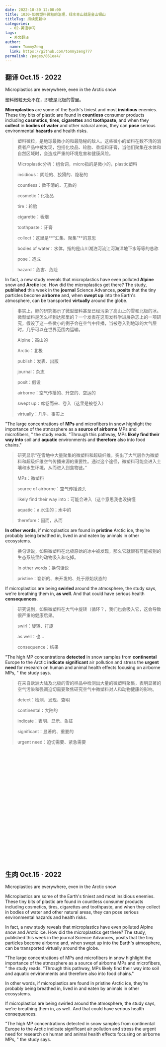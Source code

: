 ```yaml
---
date: 2022-10-30 12:00:00
title: 1030-加强塑料微粒的治理，绿水青山就是金山银山
titleTag: 持续更新中
categories: 
  - 02-英语学习
tags: 
  - 外文翻译
author: 
  name: TommyZeng
  link: https://github.com/tommyzeng777
permalink: /pages/861ea4/
---
```


## 翻译 Oct.15 · 2022



Microplastics are everywhere, even in the Arctic snow

塑料微粒无处不在，即使是北极的雪里。

**Microplastics** are some of the Earth's tiniest and most **insidious** enemies. These tiny bits of plastic are found in **countless** consumer products including **cosmetics**, **tires**, **cigarettes** and **toothpaste**, and when they **collect** in **bodies of water** and other natural areas, they can **pose** serious environmental **hazards** and health risks.<!-- more -->

> 塑料微粒，是地球最微小的和最隐秘的敌人。这些微小的塑料在数不清的消费者产品中被发现，包括化妆品、轮胎、香烟和牙膏，当他们聚集在水体和自然区域时，会造成严重的环境危害和健康风险。
>
> Microplastic分析：组合词，micro指的是微小的，plastic塑料
>
> insidious：阴险的、狡猾的、隐秘的
>
> countless：数不清的、无数的
>
> cosmetic：化妆品
>
> tire：轮胎
>
> cigarette：香烟
>
> toothpaste：牙膏
>
> collect：这里是**“汇集、聚集”**的意思
>
> bodies of water：水体，指的是山川湖泊河流江河海洋地下水等等的总称
>
> pose：造成
>
> hazard：危害、危险

In fact, a new study reveals that microplastics have even polluted **Alpine** snow and **Arctic** ice. How did the microplastics get there? The study, **published** this week in the **journal** Science Advances, **posits** that the tiny particles become **airborne** and, when **swept up** into the Earth's atmosphere, can be transported **virtually** around the globe.

> 事实上，鲸的研究揭示了微型塑料甚至已经污染了高山上的雪和北极的冰。微型塑料是怎么样到达那里的？一个发表在这周发科学进展杂志上的一项研究，假设了这一些微小的例子会在空气中传播，当被卷入到地球的大气层时，几乎可以在世界范围内运输。
>
> Alpine：高山的
>
> Arctic：北极
>
> publish：发表、出版
>
> journal：杂志
>
> posit：假设
>
> airborne：空气传播的、升空的、空运的
>
> swept up：席卷而来、卷入（这里是被卷入）
>
> virtually：几乎、事实上

"The large concentrations of **MPs** and microfibers in snow highlight the importance of the atmosphere as a **source of airborne** MPs and microfibers, " the study reads. "Through this pathway, MPs **likely find their way into** soil and **aquatic** environments and **therefore** also into food chains."

> 研究显示“在雪地中大量聚集的微塑料和超级纤维，突出了大气层作为微塑料和超级纤维空气传播来源的重要性。通过这个途径，微塑料可能会进入土壤和水生环境，从而进入到食物链。”
>
> MPs：微塑料
>
> source of airborne：空气传播源头
>
> likely find their way into：可能会进入（这个意思我也没搞懂
>
> aquatic：a.水生的；水中的
>
> therefore：因而，从而

**In other words**, if microplastics are found in **pristine** Arctic ice, they're probably being breathed in, lived in and eaten by animals in other ecosystems.

> 换句话说，如果微塑料在北极原始的冰中被发现，那么它就很有可能被别的生态系统里的动物吸入和吃掉。
>
> In other words：换句话说
>
> pristine：崭新的、未开发的、处于原始状态的

If microplastics are being **swirled** around the atmosphere, the study says, we're breathing them in, **as well**. And that could have serious health **consequences**.

> 研究说到，如果微塑料在大气中旋转（循环？，我们也会吸入它，这会导致很严重的健康后果。
>
> swirl：旋转、打旋
>
> as well：也…
>
> consequence：结果

"The high MP concentrations **detected** in snow samples from **continental** Europe to the Arctic **indicate** **significant** air pollution and stress the **urgent need** for research on human and animal health effects focusing on airborne MPs, " the study says.

> 在来自欧洲大陆及北极的雪的样品中检测出大量的微塑料聚集，表明显著的空气污染和强调迫切需要聚焦研究空气中微塑料对人和动物健康的影响。
>
> detect：检测、发现、查明
>
> continental：大陆的
>
> indicate：表明、显示、象征
>
> significant：显著的、重要的
>
> urgent need：迫切需要、紧急需要

<br><br><br><br><br><br><br><br><br><br><br><br><br><br><br><br><br><br><br><br><br>

## 生肉 Oct.15 · 2022

Microplastics are everywhere, even in the Arctic snow

Microplastics are some of the Earth's tiniest and most insidious enemies. These tiny bits of plastic are found in countless consumer products including cosmetics, tires, cigarettes and toothpaste, and when they collect in bodies of water and other natural areas, they can pose serious environmental hazards and health risks.

In fact, a new study reveals that microplastics have even polluted Alpine snow and Arctic ice. How did the microplastics get there? The study, published this week in the journal Science Advances, posits that the tiny particles become airborne and, when swept up into the Earth's atmosphere, can be transported virtually around the globe.

"The large concentrations of MPs and microfibers in snow highlight the importance of the atmosphere as a source of airborne MPs and microfibers, " the study reads. "Through this pathway, MPs likely find their way into soil and aquatic environments and therefore also into food chains."

In other words, if microplastics are found in pristine Arctic ice, they're probably being breathed in, lived in and eaten by animals in other ecosystems.

If microplastics are being swirled around the atmosphere, the study says, we're breathing them in, as well. And that could have serious health consequences.

"The high MP concentrations detected in snow samples from continental Europe to the Arctic indicate significant air pollution and stress the urgent need for research on human and animal health effects focusing on airborne MPs, " the study says.

